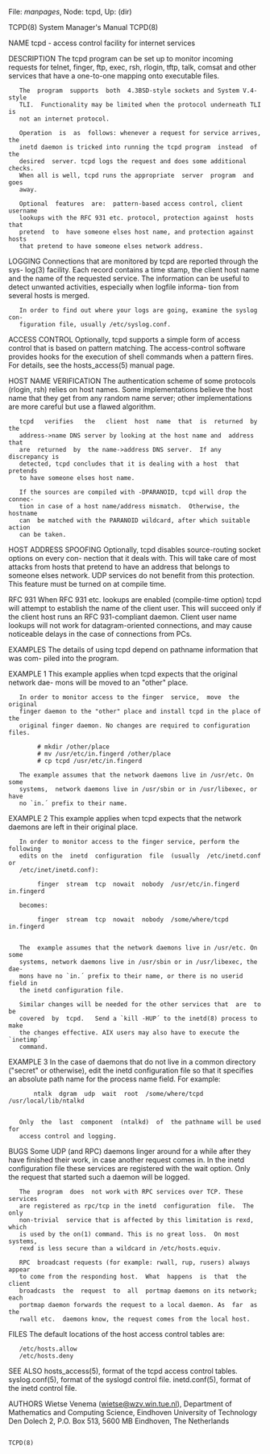 File: *manpages*,  Node: tcpd,  Up: (dir)

TCPD(8)                     System Manager's Manual                    TCPD(8)



NAME
       tcpd - access control facility for internet services

DESCRIPTION
       The tcpd program can be set up to monitor incoming requests for telnet,
       finger, ftp, exec, rsh, rlogin, tftp, talk, comsat and  other  services
       that have a one-to-one mapping onto executable files.

       The  program  supports  both  4.3BSD-style sockets and System V.4-style
       TLI.  Functionality may be limited when the protocol underneath TLI  is
       not an internet protocol.

       Operation  is  as  follows: whenever a request for service arrives, the
       inetd daemon is tricked into running the tcpd program  instead  of  the
       desired  server. tcpd logs the request and does some additional checks.
       When all is well, tcpd runs the appropriate  server  program  and  goes
       away.

       Optional  features  are:  pattern-based access control, client username
       lookups with the RFC 931 etc. protocol, protection against  hosts  that
       pretend  to  have someone elses host name, and protection against hosts
       that pretend to have someone elses network address.

LOGGING
       Connections that are monitored by tcpd are reported  through  the  sys-
       log(3)  facility.  Each  record  contains a time stamp, the client host
       name and the name of the requested service.   The  information  can  be
       useful  to detect unwanted activities, especially when logfile informa-
       tion from several hosts is merged.

       In order to find out where your logs are going, examine the syslog con-
       figuration file, usually /etc/syslog.conf.

ACCESS CONTROL
       Optionally, tcpd supports a simple form of access control that is based
       on pattern matching.  The access-control software  provides  hooks  for
       the execution of shell commands when a pattern fires.  For details, see
       the hosts_access(5) manual page.

HOST NAME VERIFICATION
       The authentication scheme of some protocols  (rlogin,  rsh)  relies  on
       host  names.  Some  implementations believe the host name that they get
       from any random name server; other implementations are more careful but
       use a flawed algorithm.

       tcpd   verifies   the   client  host  name  that  is  returned  by  the
       address->name DNS server by looking at the host name and  address  that
       are  returned  by  the name->address DNS server.  If any discrepancy is
       detected, tcpd concludes that it is dealing with a host  that  pretends
       to have someone elses host name.

       If the sources are compiled with -DPARANOID, tcpd will drop the connec-
       tion in case of a host name/address mismatch.  Otherwise, the  hostname
       can  be matched with the PARANOID wildcard, after which suitable action
       can be taken.

HOST ADDRESS SPOOFING
       Optionally, tcpd disables source-routing socket options on  every  con-
       nection  that  it  deals with. This will take care of most attacks from
       hosts that pretend to have an address that  belongs  to  someone  elses
       network. UDP services do not benefit from this protection. This feature
       must be turned on at compile time.

RFC 931
       When RFC 931 etc. lookups are enabled (compile-time option)  tcpd  will
       attempt  to  establish  the  name of the client user. This will succeed
       only if the client host runs an RFC 931-compliant daemon.  Client  user
       name  lookups  will not work for datagram-oriented connections, and may
       cause noticeable delays in the case of connections from PCs.

EXAMPLES
       The details of using tcpd depend on pathname information that was  com-
       piled into the program.

EXAMPLE 1
       This  example  applies when tcpd expects that the original network dae-
       mons will be moved to an "other" place.

       In order to monitor access to the finger  service,  move  the  original
       finger daemon to the "other" place and install tcpd in the place of the
       original finger daemon. No changes are required to configuration files.

            # mkdir /other/place
            # mv /usr/etc/in.fingerd /other/place
            # cp tcpd /usr/etc/in.fingerd

       The example assumes that the network daemons live in /usr/etc. On  some
       systems,  network daemons live in /usr/sbin or in /usr/libexec, or have
       no `in.´ prefix to their name.

EXAMPLE 2
       This example applies when tcpd expects that  the  network  daemons  are
       left in their original place.

       In order to monitor access to the finger service, perform the following
       edits on the  inetd  configuration  file  (usually  /etc/inetd.conf  or
       /etc/inet/inetd.conf):

            finger  stream  tcp  nowait  nobody  /usr/etc/in.fingerd  in.fingerd

       becomes:

            finger  stream  tcp  nowait  nobody  /some/where/tcpd     in.fingerd


       The  example assumes that the network daemons live in /usr/etc. On some
       systems, network daemons live in /usr/sbin or in /usr/libexec, the dae-
       mons have no `in.´ prefix to their name, or there is no userid field in
       the inetd configuration file.

       Similar changes will be needed for the other services that  are  to  be
       covered  by  tcpd.   Send a `kill -HUP´ to the inetd(8) process to make
       the changes effective. AIX users may also have to execute the `inetimp´
       command.

EXAMPLE 3
       In the case of daemons that do not live in a common directory ("secret"
       or otherwise), edit the inetd configuration file so that  it  specifies
       an absolute path name for the process name field. For example:

           ntalk  dgram  udp  wait  root  /some/where/tcpd  /usr/local/lib/ntalkd


       Only  the  last  component  (ntalkd)  of  the pathname will be used for
       access control and logging.

BUGS
       Some UDP (and RPC) daemons linger around for a while  after  they  have
       finished  their  work,  in case another request comes in.  In the inetd
       configuration file these services are registered with the wait  option.
       Only the request that started such a daemon will be logged.

       The  program  does  not work with RPC services over TCP. These services
       are registered as rpc/tcp in the inetd  configuration  file.  The  only
       non-trivial  service that is affected by this limitation is rexd, which
       is used by the on(1) command. This is no great loss.  On most  systems,
       rexd is less secure than a wildcard in /etc/hosts.equiv.

       RPC  broadcast requests (for example: rwall, rup, rusers) always appear
       to come from the responding host.  What  happens  is  that  the  client
       broadcasts  the  request  to  all  portmap daemons on its network; each
       portmap daemon forwards the request to a local daemon. As  far  as  the
       rwall etc.  daemons know, the request comes from the local host.

FILES
       The default locations of the host access control tables are:

       /etc/hosts.allow
       /etc/hosts.deny

SEE ALSO
       hosts_access(5), format of the tcpd access control tables.
       syslog.conf(5), format of the syslogd control file.
       inetd.conf(5), format of the inetd control file.

AUTHORS
       Wietse Venema (wietse@wzv.win.tue.nl),
       Department of Mathematics and Computing Science,
       Eindhoven University of Technology
       Den Dolech 2, P.O. Box 513,
       5600 MB Eindhoven, The Netherlands




                                                                       TCPD(8)
